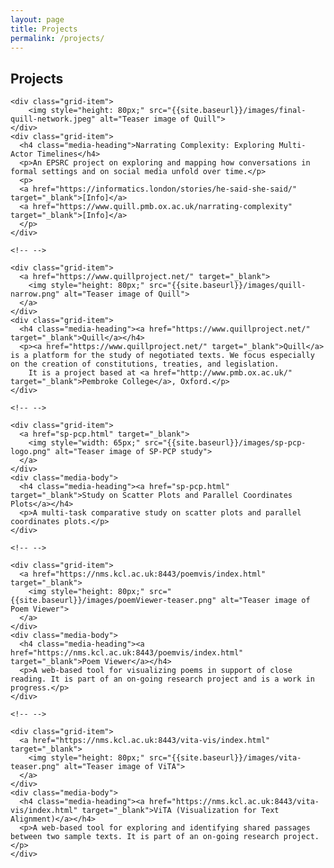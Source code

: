 ```yaml
---
layout: page
title: Projects
permalink: /projects/
---
```

<h2>Projects</h2>

<div class="grid-container-projects">

    <div class="grid-item">
        <img style="height: 80px;" src="{{site.baseurl}}/images/final-quill-network.jpeg" alt="Teaser image of Quill">
    </div>
    <div class="grid-item">
      <h4 class="media-heading">Narrating Complexity: Exploring Multi-Actor Timelines</h4>
      <p>An EPSRC project on exploring and mapping how conversations in formal settings and on social media unfold over time.</p>
      <p>
      <a href="https://informatics.london/stories/he-said-she-said/" target="_blank">[Info]</a>
      <a href="https://www.quill.pmb.ox.ac.uk/narrating-complexity" target="_blank">[Info]</a>
      </p>
    </div> 
    
    <!-- -->
    
    <div class="grid-item">
      <a href="https://www.quillproject.net/" target="_blank">
        <img style="height: 80px;" src="{{site.baseurl}}/images/quill-narrow.png" alt="Teaser image of Quill">
      </a>
    </div>
    <div class="grid-item">
      <h4 class="media-heading"><a href="https://www.quillproject.net/" target="_blank">Quill</a></h4>
      <p><a href="https://www.quillproject.net/" target="_blank">Quill</a> is a platform for the study of negotiated texts. We focus especially on the creation of constitutions, treaties, and legislation.
        It is a project based at <a href="http://www.pmb.ox.ac.uk/" target="_blank">Pembroke College</a>, Oxford.</p>
    </div>

    <!-- -->

    <div class="grid-item">
      <a href="sp-pcp.html" target="_blank">
        <img style="width: 65px;" src="{{site.baseurl}}/images/sp-pcp-logo.png" alt="Teaser image of SP-PCP study">
      </a>
    </div>
    <div class="media-body">
      <h4 class="media-heading"><a href="sp-pcp.html" target="_blank">Study on Scatter Plots and Parallel Coordinates Plots</a></h4>
      <p>A multi-task comparative study on scatter plots and parallel coordinates plots.</p>
    </div>
    
    <!-- -->

    <div class="grid-item">
      <a href="https://nms.kcl.ac.uk:8443/poemvis/index.html" target="_blank">
        <img style="height: 80px;" src="{{site.baseurl}}/images/poemViewer-teaser.png" alt="Teaser image of Poem Viewer">
      </a>
    </div>
    <div class="media-body">
      <h4 class="media-heading"><a href="https://nms.kcl.ac.uk:8443/poemvis/index.html" target="_blank">Poem Viewer</a></h4>
      <p>A web-based tool for visualizing poems in support of close reading. It is part of an on-going research project and is a work in progress.</p>
    </div>
    
    <!-- -->

    <div class="grid-item">
      <a href="https://nms.kcl.ac.uk:8443/vita-vis/index.html" target="_blank">
        <img style="height: 80px;" src="{{site.baseurl}}/images/vita-teaser.png" alt="Teaser image of ViTA">
      </a>
    </div>
    <div class="media-body">
      <h4 class="media-heading"><a href="https://nms.kcl.ac.uk:8443/vita-vis/index.html" target="_blank">ViTA (Visualization for Text Alignment)</a></h4>
      <p>A web-based tool for exploring and identifying shared passages between two sample texts. It is part of an on-going research project.</p>
    </div>
</div>
